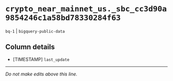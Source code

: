# `crypto_near_mainnet_us._sbc_cc3d90a9854246c1a58bd78330284f63`
`bq-1` | `bigquery-public-data`

## Column details
* [TIMESTAMP] `last_update`

-------------------------------------------------------------------------------
*Do not make edits above this line.*
